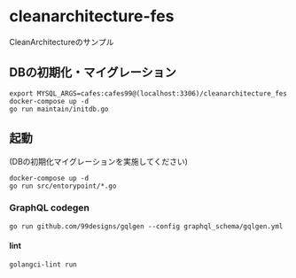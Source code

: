 # cleanarchitecture-fes
CleanArchitectureのサンプル

## DBの初期化・マイグレーション
```
export MYSQL_ARGS=cafes:cafes99@(localhost:3306)/cleanarchitecture_fes
docker-compose up -d
go run maintain/initdb.go
```

## 起動
(DBの初期化マイグレーションを実施してください)
```
docker-compose up -d
go run src/entorypoint/*.go
```

### GraphQL codegen

```
go run github.com/99designs/gqlgen --config graphql_schema/gqlgen.yml
```

#### lint
```
golangci-lint run
```
